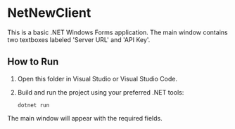 # NetNewClient

This is a basic .NET Windows Forms application. The main window contains two textboxes labeled 'Server URL' and 'API Key'.

## How to Run

1. Open this folder in Visual Studio or Visual Studio Code.
2. Build and run the project using your preferred .NET tools:

   ```pwsh
   dotnet run
   ```

The main window will appear with the required fields.
